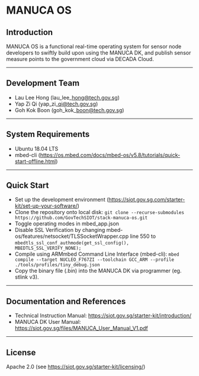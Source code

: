 # MANUCA OS

## Introduction
MANUCA OS is a functional real-time operating system for sensor node developers to swiftly build upon using the MANUCA DK, and publish sensor measure points to the government cloud via DECADA Cloud.

---
## Development Team
* Lau Lee Hong (lau\_lee\_hong@tech.gov.sg)
* Yap Zi Qi    (yap\_zi\_qi@tech.gov.sg)
* Goh Kok Boon (goh\_kok\_boon@tech.gov.sg)

---
## System Requirements
* Ubuntu 18.04 LTS
* mbed-cli (https://os.mbed.com/docs/mbed-os/v5.8/tutorials/quick-start-offline.html)

---
## Quick Start
 * Set up the development environment (https://siot.gov.sg.com/starter-kit/set-up-your-software/) 
 * Clone the repository onto local disk: 
    `git clone --recurse-submodules https://github.com/GovTechSIOT/stack-manuca-os.git`
 * Toggle operating modes in mbed_app.json
 * Disable SSL Verification by changing mbed-os/features/netsocket/TLSSocketWrapper.cpp line 550 to `mbedtls_ssl_conf_authmode(get_ssl_config(), MBEDTLS_SSL_VERIFY_NONE);`
 * Compile using ARMmbed Command Line Interface (mbed-cli): 
`mbed compile --target NUCLEO_F767ZI --toolchain GCC_ARM --profile ./tools/profiles/tiny_debug.json`
 * Copy the binary file (.bin) into the MANUCA DK via programmer (eg. stlink v3).
 
---
## Documentation and References
* Technical Instruction Manual: https://siot.gov.sg/starter-kit/introduction/
* MANUCA DK User Manual: https://siot.gov.sg/files/MANUCA_User_Manual_V1.pdf

---
## License
Apache 2.0 (see https://siot.gov.sg/starter-kit/licensing/)
